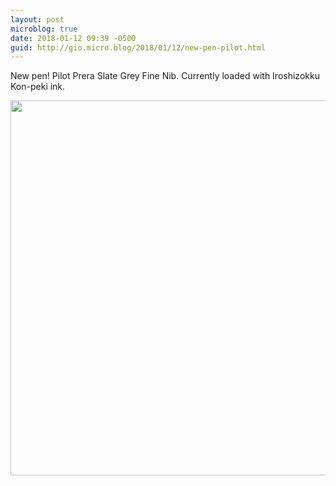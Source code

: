 ```yaml
---
layout: post
microblog: true
date: 2018-01-12 09:39 -0500
guid: http://gio.micro.blog/2018/01/12/new-pen-pilot.html
---
```

New pen! Pilot Prera Slate Grey Fine Nib. Currently loaded with Iroshizokku Kon-peki ink.

<img src="http://microblog.stevegio.net/uploads/2018/d17b7878a9.jpg" width="599" height="600" />
